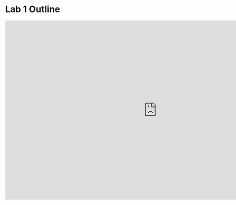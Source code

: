 # Lab 1 Outline

<iframe src="https://docs.google.com/document/d/e/2PACX-1vSFgPP8XuztUyxFjIlQAfT_8ViwhuuwOZ1rTrwjgwIp1ocvkIah6xfHJU8Xm0igdg/pub?embedded=true" frameborder="0" width="960" height="569" allowfullscreen="true" mozallowfullscreen="true" webkitallowfullscreen="true"></iframe>